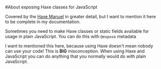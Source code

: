 #About exposing Haxe classes for JavaScript

Covered by the [Haxe Manuel](http://haxe.org/manual/target-javascript-expose.html) in greater detail, but I want to mention it here to be complete in my documentation.


Sometimes you need to make Haxe classes or static fields available for usage in plain JavaScript.
You can do this with `@expose` metadata


I want to mentioned this here, because using Haxe doesn't mean nobody can use your code!
This is __BIG__ misconception. When using Haxe and JavaScript you can do anything that you normally would do with plain JavaScript.
